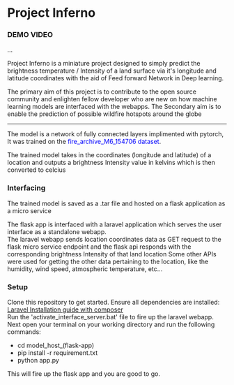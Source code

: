 <h1>Project Inferno</h1>

<h3>DEMO VIDEO</h3>
...

<p>Project Inferno is a miniature project designed to simply predict the brightness temperature / Intensity of a land surface via it's longitude and latitude coordinates with the aid of Feed forward Network in Deep learning.</p>

<p>The primary aim of this project is to contribute to the open source community and enlighten fellow developer who are new on how machine learning models are interfaced with the webapps.
The </h3> Secondary aim </h3> is to enable the prediction of possible wildfire hotspots around the globe</p>
<hr>
<p> The model is a network of fully connected layers implimented with pytorch, It was trained on the <span style="color:blue;">fire_archive_M6_154706 dataset</span>.</p> 
<p>The trained model takes in the coordinates (longitude and latitude) of a location and outputs a brightness Intensity value in kelvins
 which is then converted to celcius</p>

<h3>Interfacing</h3>
<p>The trained model is saved as a .tar file and hosted on a flask application as a micro service</p>
<p>The flask app is interfaced with a laravel application which serves the user interface as a standalone webapp.<br>
The laravel webapp sends location coordinates data as GET request to the flask micro service endpoint and the flask api responds with
the corresponding brightness Intensity of that land location
Some other APIs were used for getting the other data pertaining to the location, like the humidity, wind speed, atmospheric temperature, etc...
</p>

<h3>Setup</h3>
<p>Clone this repository to get started.
Ensure all dependencies are installed:
<br>
<a href="">Laravel Installation guide with composer</a>
<br>
 Run the 'activate_interface_server.bat' file to fire up the laravel webapp. <br>
Next open your terminal on your working directory and run the following commands:
<ul>
<li>cd model_host_(flask-app)</li>
<li>pip install -r requirement.txt</li>
<li>python app.py</li>
</ul>
This will fire up the flask app and you are good to go.
</p>